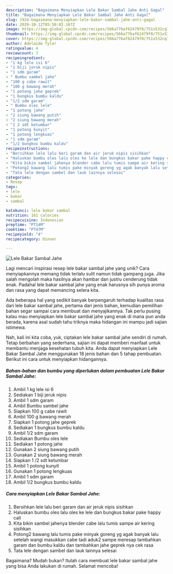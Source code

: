 ```yaml
---
description: "Bagaimana Menyiapkan Lele Bakar Sambal Jahe Anti Gagal"
title: "Bagaimana Menyiapkan Lele Bakar Sambal Jahe Anti Gagal"
slug: 1924-bagaimana-menyiapkan-lele-bakar-sambal-jahe-anti-gagal
date: 2020-10-12T05:50:03.167Z
image: https://img-global.cpcdn.com/recipes/566a77baf62479f8/751x532cq70/lele-bakar-sambal-jahe-foto-resep-utama.jpg
thumbnail: https://img-global.cpcdn.com/recipes/566a77baf62479f8/751x532cq70/lele-bakar-sambal-jahe-foto-resep-utama.jpg
cover: https://img-global.cpcdn.com/recipes/566a77baf62479f8/751x532cq70/lele-bakar-sambal-jahe-foto-resep-utama.jpg
author: Adelaide Tyler
ratingvalue: 4
reviewcount: 7
recipeingredient:
- "1 kg lele isi 6"
- "1 biji jeruk nipis"
- "1 sdm garam"
- " Bumbu sambel jahe"
- "100 g cabe rawit"
- "100 g bawang merah"
- "1 potong jahe geprek"
- "1 bungkus bumbu kaldu"
- "1/2 sdm garam"
- " Bumbu oles lele"
- "1 potong jahe"
- "2 siung bawang putih"
- "2 siung bawang merah"
- "1 2 sdt ketumbar"
- "1 potong kunyit"
- "1 potong lengkuas"
- "1 sdm garam"
- "1/2 bungkus bumbu kaldu"
recipeinstructions:
- "Bersihkan lele lalu beri garam dan air jeruk nipis sisihkan"
- "Haluskan bumbu oles lalu oles ke lele dan bungkus bakar pake happy call"
- "Kita bikin sambel jahenya blender cabe lalu tumis sampe air kering sisihkan"
- "Potong2 bawang lalu tumis pake minyak goreng yg agak banyak lalu setelah wangi masukkan cabe tadi aduk2 sampe meresap tambahkan garam dan bumbu kaldu dan tambahkan jahe geprek nya cek rasa"
- "Tata lele dengan sambel dan lauk lainnya selesai"
categories:
- Resep
tags:
- lele
- bakar
- sambal

katakunci: lele bakar sambal 
nutrition: 161 calories
recipecuisine: Indonesian
preptime: "PT14M"
cooktime: "PT47M"
recipeyield: "4"
recipecategory: Dinner

---
```



![Lele Bakar Sambal Jahe](https://img-global.cpcdn.com/recipes/566a77baf62479f8/751x532cq70/lele-bakar-sambal-jahe-foto-resep-utama.jpg)

Lagi mencari inspirasi resep lele bakar sambal jahe yang unik? Cara menyiapkannya memang tidak terlalu sulit namun tidak gampang juga. Jika salah mengolah maka hasilnya akan hambar dan justru cenderung tidak enak. Padahal lele bakar sambal jahe yang enak harusnya sih punya aroma dan rasa yang dapat memancing selera kita.



Ada beberapa hal yang sedikit banyak berpengaruh terhadap kualitas rasa dari lele bakar sambal jahe, pertama dari jenis bahan, kemudian pemilihan bahan segar sampai cara membuat dan menyajikannya. Tak perlu pusing kalau mau menyiapkan lele bakar sambal jahe yang enak di mana pun anda berada, karena asal sudah tahu triknya maka hidangan ini mampu jadi sajian istimewa.


Nah, kali ini kita coba, yuk, ciptakan lele bakar sambal jahe sendiri di rumah. Tetap berbahan yang sederhana, sajian ini dapat memberi manfaat untuk membantu menjaga kesehatan tubuh kita. Anda dapat menyiapkan Lele Bakar Sambal Jahe menggunakan 18 jenis bahan dan 5 tahap pembuatan. Berikut ini cara untuk menyiapkan hidangannya.

<!--inarticleads1-->

##### Bahan-bahan dan bumbu yang diperlukan dalam pembuatan Lele Bakar Sambal Jahe:

1. Ambil 1 kg lele isi 6
1. Sediakan 1 biji jeruk nipis
1. Ambil 1 sdm garam
1. Ambil  Bumbu sambel jahe
1. Siapkan 100 g cabe rawit
1. Ambil 100 g bawang merah
1. Siapkan 1 potong jahe geprek
1. Sediakan 1 bungkus bumbu kaldu
1. Ambil 1/2 sdm garam
1. Sediakan  Bumbu oles lele
1. Sediakan 1 potong jahe
1. Gunakan 2 siung bawang putih
1. Gunakan 2 siung bawang merah
1. Siapkan 1 /2 sdt ketumbar
1. Ambil 1 potong kunyit
1. Gunakan 1 potong lengkuas
1. Ambil 1 sdm garam
1. Ambil 1/2 bungkus bumbu kaldu




<!--inarticleads2-->

##### Cara menyiapkan Lele Bakar Sambal Jahe:

1. Bersihkan lele lalu beri garam dan air jeruk nipis sisihkan
1. Haluskan bumbu oles lalu oles ke lele dan bungkus bakar pake happy call
1. Kita bikin sambel jahenya blender cabe lalu tumis sampe air kering sisihkan
1. Potong2 bawang lalu tumis pake minyak goreng yg agak banyak lalu setelah wangi masukkan cabe tadi aduk2 sampe meresap tambahkan garam dan bumbu kaldu dan tambahkan jahe geprek nya cek rasa
1. Tata lele dengan sambel dan lauk lainnya selesai




Bagaimana? Mudah bukan? Itulah cara membuat lele bakar sambal jahe yang bisa Anda lakukan di rumah. Selamat mencoba!
